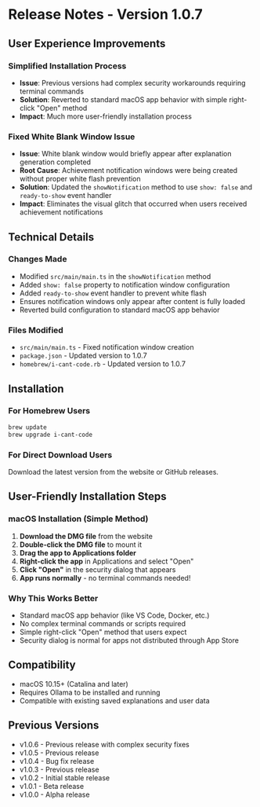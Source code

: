# Release Notes - Version 1.0.7

## User Experience Improvements

### Simplified Installation Process
- **Issue**: Previous versions had complex security workarounds requiring terminal commands
- **Solution**: Reverted to standard macOS app behavior with simple right-click "Open" method
- **Impact**: Much more user-friendly installation process

### Fixed White Blank Window Issue
- **Issue**: White blank window would briefly appear after explanation generation completed
- **Root Cause**: Achievement notification windows were being created without proper white flash prevention
- **Solution**: Updated the `showNotification` method to use `show: false` and `ready-to-show` event handler
- **Impact**: Eliminates the visual glitch that occurred when users received achievement notifications

## Technical Details

### Changes Made
- Modified `src/main/main.ts` in the `showNotification` method
- Added `show: false` property to notification window configuration
- Added `ready-to-show` event handler to prevent white flash
- Ensures notification windows only appear after content is fully loaded
- Reverted build configuration to standard macOS app behavior

### Files Modified
- `src/main/main.ts` - Fixed notification window creation
- `package.json` - Updated version to 1.0.7
- `homebrew/i-cant-code.rb` - Updated version to 1.0.7

## Installation

### For Homebrew Users
```bash
brew update
brew upgrade i-cant-code
```

### For Direct Download Users
Download the latest version from the website or GitHub releases.

## User-Friendly Installation Steps

### macOS Installation (Simple Method)
1. **Download the DMG file** from the website
2. **Double-click the DMG file** to mount it
3. **Drag the app to Applications folder**
4. **Right-click the app** in Applications and select "Open"
5. **Click "Open"** in the security dialog that appears
6. **App runs normally** - no terminal commands needed!

### Why This Works Better
- Standard macOS app behavior (like VS Code, Docker, etc.)
- No complex terminal commands or scripts required
- Simple right-click "Open" method that users expect
- Security dialog is normal for apps not distributed through App Store

## Compatibility
- macOS 10.15+ (Catalina and later)
- Requires Ollama to be installed and running
- Compatible with existing saved explanations and user data

## Previous Versions
- v1.0.6 - Previous release with complex security fixes
- v1.0.5 - Previous release
- v1.0.4 - Bug fix release
- v1.0.3 - Previous release
- v1.0.2 - Initial stable release
- v1.0.1 - Beta release
- v1.0.0 - Alpha release
